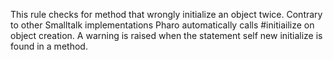 This rule checks for method that wrongly initialize an object twice. Contrary to other Smalltalk implementations Pharo automatically calls #initiailize on object creation.
A warning is raised when the statement self new initialize is found in a method.